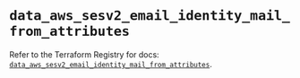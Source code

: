 # `data_aws_sesv2_email_identity_mail_from_attributes`

Refer to the Terraform Registry for docs: [`data_aws_sesv2_email_identity_mail_from_attributes`](https://registry.terraform.io/providers/hashicorp/aws/6.8.0/docs/data-sources/sesv2_email_identity_mail_from_attributes).
